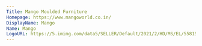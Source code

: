 ```yaml
---
Title: Mango Moulded Furniture
Homepage: https://www.mangoworld.co.in/
DisplayName: Mango
Name: Mango
LogoURL: https://5.imimg.com/data5/SELLER/Default/2021/2/HD/MS/EL/55815133/mango-logo-500x500.jpg
---
```


